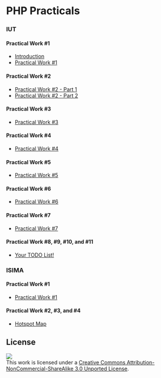 PHP Practicals
==============

### IUT

#### Practical Work #1

* [Introduction](src/iut/introduction.md)
* [Practical Work #1](src/iut/1.md)

#### Practical Work #2

* [Practical Work #2 - Part 1](src/iut/2-1.md)
* [Practical Work #2 - Part 2](src/iut/2-2.md)

#### Practical Work #3

* [Practical Work #3](src/iut/3.md)

#### Practical Work #4

* [Practical Work #4](src/iut/4.md)

#### Practical Work #5

* [Practical Work #5](src/iut/5.md)

#### Practical Work #6

* [Practical Work #6](src/iut/6.md)

#### Practical Work #7

* [Practical Work #7](src/iut/7.md)

#### Practical Work #8, #9, #10, and #11

* [Your TODO List!](src/iut/8.md)

### ISIMA

#### Practical Work #1

* [Practical Work #1](src/isima/1.md)

#### Practical Work #2, #3, and #4

* [Hotspot Map](src/isima/2.md)


License
-------

[![](http://i.creativecommons.org/l/by-nc-sa/3.0/88x31.png)
](http://creativecommons.org/licenses/by-nc-sa/3.0/)<br />This work is
licensed under a [Creative Commons Attribution-NonCommercial-ShareAlike 3.0
Unported License](http://creativecommons.org/licenses/by-nc-sa/3.0/).
